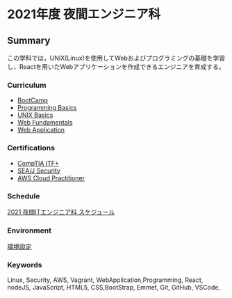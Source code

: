 # 2021年度 夜間エンジニア科

## Summary

この学科では，UNIX(Linux)を使用してWebおよびプログラミングの基礎を学習し，Reactを用いたWebアプリケーションを作成できるエンジニアを育成する。

### Curriculum

- [BootCamp](./docs/bootcamp.md)
- [Programming Basics](./docs/programmingbasics.md)
- [UNIX Basics](./docs/unixbasics.md)
- [Web Fundamentals](./docs/webfundamentals.md)
- [Web Application](./docs/webapplication.md)

### Certifications

- [CompTIA ITF+](https://www.comptia.jp/certif/core/comptia_itf/)
- [SEA/J Security](http://www.sea-j.net/curriculum/basic.html)
- [AWS Cloud Practitioner](https://aws.amazon.com/jp/certification/certified-cloud-practitioner/)

### Schedule

[2021 夜間ITエンジニア科 スケジュール](https://calendar.google.com/calendar/embed?src=c_classroomd08e6672%40group.calendar.google.com&ctz=Asia%2FTokyo)

### Environment

[環境設定](./contents/settings/index.md)

### Keywords

Linux, Security, AWS, Vagrant, WebApplication,Programming, React, nodeJS, JavaScript, HTML5, CSS,BootStrap, Emmet, Git, GitHub, VSCode,   
